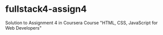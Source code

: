 # fullstack4-assign4
Solution to Assignment 4 in Coursera Course "HTML, CSS, JavaScript for Web Developers"


